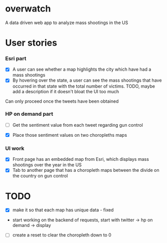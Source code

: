 # overwatch
A data driven web app to analyze mass shootings in the US

# User stories

### Esri part
* [x] A user can see whether a map highlights the city which have had a mass shootings
* [x] By hovering over the state, a user can see the mass shootings that have occurred in that state with the total number of victims.
TODO, maybe add a description if it doesn't bloat the UI too much

Can only proceed once the tweets have been obtained

### HP on demand part
* [ ] Get the sentiment value from each tweet regarding gun control
* [x] Place those sentiment values on two choropleths maps


### UI work
* [x] Front page has an embedded map from Esri, which displays mass shootings over the year in the US
* [x] Tab to another page that has a choropleth maps between the divide on the country on gun control

# TODO
* [x] make it so that each map has unique data - fixed
- start working on the backend of requests, start with twitter -> hp on demand -> display

* [ ] create a reset to clear the choropleth down to 0




